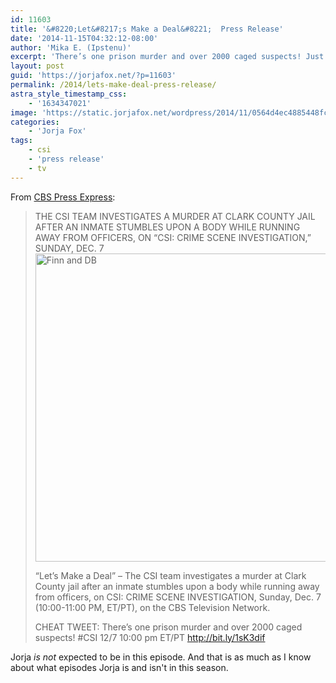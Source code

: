 ```yaml
---
id: 11603
title: '&#8220;Let&#8217;s Make a Deal&#8221;  Press Release'
date: '2014-11-15T04:32:12-08:00'
author: 'Mika E. (Ipstenu)'
excerpt: 'There’s one prison murder and over 2000 caged suspects! Just no Sara.'
layout: post
guid: 'https://jorjafox.net/?p=11603'
permalink: /2014/lets-make-deal-press-release/
astra_style_timestamp_css:
    - '1634347021'
image: 'https://static.jorjafox.net/wordpress/2014/11/0564d4ec4885448fc55b26b11c1ae7431.png'
categories:
    - 'Jorja Fox'
tags:
    - csi
    - 'press release'
    - tv
---
```


From <a href="http://www.cbspressexpress.com/cbs-entertainment/releases/view?id=41230">CBS Press Express</a>:
<blockquote>THE CSI TEAM INVESTIGATES A MURDER AT CLARK COUNTY JAIL AFTER AN INMATE STUMBLES UPON A BODY WHILE RUNNING AWAY FROM OFFICERS, ON “CSI: CRIME SCENE INVESTIGATION,” SUNDAY, DEC. 7

<img class="aligncenter size-full wp-image-11605" src="//static.jorjafox.net/wordpress/2014/11/0564d4ec4885448fc55b26b11c1ae743-1.png" alt="Finn and DB" width="550" height="493" />

“Let’s Make a Deal” – The CSI team investigates a murder at Clark County jail after an inmate stumbles upon a body while running away from officers, on CSI: CRIME SCENE INVESTIGATION, Sunday, Dec. 7 (10:00-11:00 PM, ET/PT), on the CBS Television Network.

CHEAT TWEET: There’s one prison murder and over 2000 caged suspects! #CSI 12/7 10:00 pm ET/PT http://bit.ly/1sK3dif</blockquote>
Jorja <em>is not</em> expected to be in this episode. And that is as much as I know about what episodes Jorja is and isn't in this season.